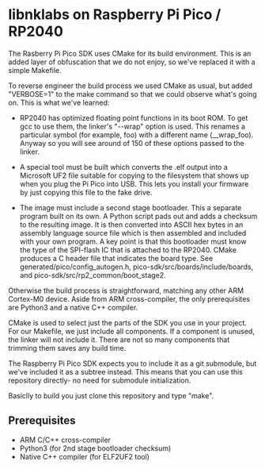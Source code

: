 # libnklabs on Raspberry Pi Pico / RP2040

The Rasberry Pi Pico SDK uses CMake for its build environment.  This is an
added layer of obfuscation that we do not enjoy, so we've replaced it with a
simple Makefile.

To reverse engineer the build process we used CMake as usual, but added
"VERBOSE=1" to the make command so that we could observe what's going on.  This
is what we've learned:

* RP2040 has optimized floating point functions in its boot ROM.  To get gcc
  to use them, the linker's "--wrap" option is used.  This renames a
  particular symbol (for example, foo) with a different name (\_\_wrap_foo). 
  Anyway so you will see around of 150 of these options passed to the
  linker.

* A special tool must be built which converts the .elf output into a
  Microsoft UF2 file suitable for copying to the filesystem that shows up when you plug the Pi Pico into USB.
This lets you install your firmware by just copying this file to the fake drive.

* The image must include a second stage bootloader.  This a separate program
built on its own.  A Python script pads out and adds a checksum to the
resulting image.  It is then converted into ASCII hex bytes in an assembly
language source file which is then assembled and included with your own
program.  A key point is that this bootloader must know the type of the
SPI-flash IC that is attached to the RP2040.  CMake produces a C header file
that indicates the board type.  See generated/pico/config_autogen.h,
pico-sdk/src/boards/include/boards, and pico-sdk/src/rp2_common/boot_stage2.

Otherwise the build process is straightforward, matching any other ARM
Cortex-M0 device.  Aside from ARM cross-compiler, the only prerequisites are
Python3 and a native C++ compiler.

CMake is used to select just the parts of the SDK you use in your project. 
For our Makefile, we just include all components.  If a component is unused,
the linker will not include it.  There are not so many components that
trimming them saves any build time.

The Raspberry Pi Pico SDK expects you to include it as a git submodule, but
we've included it as a subtree instead.  This means that you can use this
repository directly- no need for submodule initialization.

Basiclly to build you just clone this repository and type "make".

## Prerequisites

* ARM C/C++ cross-compiler
* Python3 (for 2nd stage bootloader checksum)
* Native C++ compiler (for ELF2UF2 tool)

